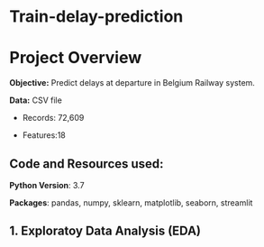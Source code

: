 # Train-delay-prediction

# Project Overview

**Objective:** Predict delays at departure in Belgium Railway system.

**Data:** CSV file

* Records: 72,609

* Features:18

## Code and Resources used:

**Python Version**: 3.7

**Packages**: pandas, numpy, sklearn, matplotlib, seaborn, streamlit

## **1.  Exploratoy Data Analysis (EDA)**




